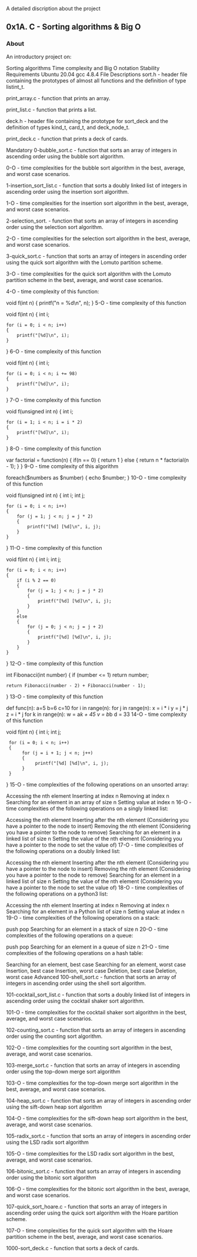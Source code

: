 A detailed discription about the project

## 0x1A. C - Sorting algorithms & Big O
### About
An introductory project on:

Sorting algorithms
Time complexity and Big O notation
Stability
Requirements
Ubuntu 20.04
gcc 4.8.4
File Descriptions
sort.h - header file containing the prototypes of almost all functions and the definition of type listint_t.

print_array.c - function that prints an array.

print_list.c - function that prints a list.

deck.h - header file containing the prototype for sort_deck and the definition of types kind_t, card_t, and deck_node_t.

print_deck.c - function that prints a deck of cards.

Mandatory
0-bubble_sort.c - function that sorts an array of integers in ascending order using the bubble sort algorithm.

0-O - time complexities for the bubble sort algorithm in the best, average, and worst case scenarios.

1-insertion_sort_list.c - function that sorts a doubly linked list of integers in ascending order using the insertion sort algorithm.

1-O - time complexities for the insertion sort algorithm in the best, average, and worst case scenarios.

2-selection_sort. - function that sorts an array of integers in ascending order using the selection sort algorithm.

2-O - time complexities for the selection sort algorithm in the best, average, and worst case scenarios.

3-quick_sort.c - function that sorts an array of integers in ascending order using the quick sort algorithm with the Lomuto partition scheme.

3-O - time complexities for the quick sort algorithm with the Lomuto partition scheme in the best, average, and worst case scenarios.

4-O - time complexity of this function:

void f(int n)
{
    printf("n = %d\n", n);
}
5-O - time complexity of this function

void f(int n)
{
    int i;

    for (i = 0; i < n; i++)
    {
        printf("[%d]\n", i);
    }
}
6-O - time complexity of this function

void f(int n)
{
    int i;

    for (i = 0; i < n; i += 98)
    {
        printf("[%d]\n", i);
    }
}
7-O - time complexity of this function

void f(unsigned int n)
{
    int i;

    for (i = 1; i < n; i = i * 2)
    {
        printf("[%d]\n", i);
    }
}
8-O - time complexity of this function

var factorial = function(n) {
    if(n == 0) {
        return 1
    } else {
        return n * factorial(n - 1);
    }
}
9-O - time complexity of this algorithm

foreach($numbers as $number)
{
    echo $number;
}
10-O - time complexity of this function

void f(unsigned int n)
{
    int i;
    int j;

    for (i = 0; i < n; i++)
    {
        for (j = 1; j < n; j = j * 2)
        {
            printf("[%d] [%d]\n", i, j);
        }
    }
}
11-O - time complexity of this function

void f(int n)
{
    int i;
    int j;

    for (i = 0; i < n; i++)
    {
        if (i % 2 == 0)
        {
            for (j = 1; j < n; j = j * 2)
            {
                printf("[%d] [%d]\n", i, j);
            }
        }
        else
        {
            for (j = 0; j < n; j = j + 2)
            {
                printf("[%d] [%d]\n", i, j);
            }
        }
    }
}
12-O - time complexity of this function

int Fibonacci(int number)
{
    if (number <= 1) return number;

    return Fibonacci(number - 2) + Fibonacci(number - 1);
}
13-O - time complexity of this function

def func(n):
    a=5
    b=6
    c=10
    for i in range(n):
        for j in range(n):
            x = i * i
            y = j * j
            z = i * j
    for k in range(n):
        w = a*k + 45
        v = b*b
    d = 33
14-O - time complexity of this function

void f(int n)
{
     int i;
     int j;

     for (i = 0; i < n; i++)
     {
          for (j = i + 1; j < n; j++)
          {
               printf("[%d] [%d]\n", i, j);
          }
     }
}
15-O - time complexities of the following operations on an unsorted array:

Accessing the nth element
Inserting at index n
Removing at index n
Searching for an element in an array of size n
Setting value at index n
16-O - time complexities of the following operations on a singly linked list:

Accessing the nth element
Inserting after the nth element (Considering you have a pointer to the node to insert)
Removing the nth element (Considering you have a pointer to the node to remove)
Searching for an element in a linked list of size n
Setting the value of the nth element (Considering you have a pointer to the node to set the value of)
17-O - time complexities of the following operations on a doubly linked list:

Accessing the nth element
Inserting after the nth element (Considering you have a pointer to the node to insert)
Removing the nth element (Considering you have a pointer to the node to remove)
Searching for an element in a linked list of size n
Setting the value of the nth element (Considering you have a pointer to the node to set the value of)
18-O - time complexities of the following operations on a python3 list:

Accessing the nth element
Inserting at index n
Removing at index n
Searching for an element in a Python list of size n
Setting value at index n
19-O - time complexities of the following operations on a stack:

push
pop
Searching for an element in a stack of size n
20-O - time complexities of the following operations on a queue:

push
pop
Searching for an element in a queue of size n
21-O - time complexities of the following operations on a hash table:

Searching for an element, best case
Searching for an element, worst case
Insertion, best case
Insertion, worst case
Deletion, best case
Deletion, worst case
Advanced
100-shell_sort.c - function that sorts an array of integers in ascending order using the shell sort algorithm.

101-cocktail_sort_list.c - function that sorts a doubly linked list of integers in ascending order using the cocktail shaker sort algorithm.

101-O - time complexities for the cocktail shaker sort algorithm in the best, average, and worst case scenarios.

102-counting_sort.c - function that sorts an array of integers in ascending order using the counting sort algorithm.

102-O - time complexities for the counting sort algorithm in the best, average, and worst case scenarios.

103-merge_sort.c - function that sorts an array of integers in ascending order using the top-down merge sort algorithm

103-O - time complexities for the top-down merge sort algorithm in the best, average, and worst case scenarios.

104-heap_sort.c - function that sorts an array of integers in ascending order using the sift-down heap sort algorithm

104-O - time complexities for the sift-down heap sort algorithm in the best, average, and worst case scenarios.

105-radix_sort.c - function that sorts an array of integers in ascending order using the LSD radix sort algorithm

105-O - time complexities for the LSD radix sort algorithm in the best, average, and worst case scenarios.

106-bitonic_sort.c - function that sorts an array of integers in ascending order using the bitonic sort algorithm

106-O - time complexities for the bitonic sort algorithm in the best, average, and worst case scenarios.

107-quick_sort_hoare.c - function that sorts an array of integers in ascending order using the quick sort algorithm with the Hoare partition scheme.

107-O - time complexities for the quick sort algorithm with the Hoare partition scheme in the best, average, and worst case scenarios.

1000-sort_deck.c - function that sorts a deck of cards.

